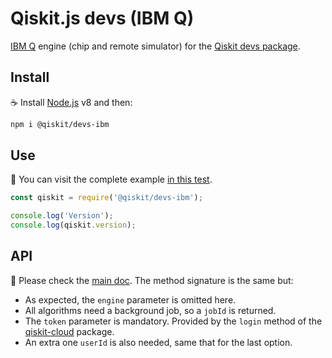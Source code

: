 # Qiskit.js devs (IBM Q)

[IBM Q](https://www.research.ibm.com/ibm-q) engine (chip and remote simulator) for the [Qiskit devs package](https://github.com/Qiskit/qiskit-js/tree/master/packages/qiskit-devs).

## Install

:coffee: Install [Node.js](https://nodejs.org/download) v8 and then:

```sh
npm i @qiskit/devs-ibm
```

## Use

:pencil: You can visit the complete example [in this test](./test/functional/index.js).

```js
const qiskit = require('@qiskit/devs-ibm');

console.log('Version');
console.log(qiskit.version);
```

## API

:eyes: Please check the [main doc](../../README.md#API). The method signature is the same but:

* As expected, the `engine` parameter is omitted here.
* All algorithms need a background job, so a `jobId` is returned.
* The `token` parameter is mandatory. Provided by the `login` method of the [qiskit-cloud](../qiskit-cloud) package.
* An extra one `userId` is also needed, same that for the last option.
